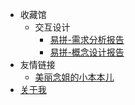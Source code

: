 - 收藏馆
  - 交互设计
    - [易拼-需求分析报告](collections\易拼-需求分析报告.pdf)
    - [易拼-概念设计报告](collections\易拼-概念设计报告.pdf)
- 友情链接
  - [美丽念姐的小本本儿](https://blog.csdn.net/m0_45483578)
- [关于我](/about.md)

